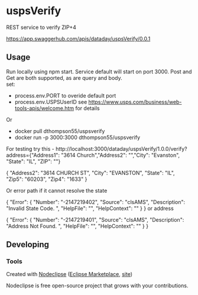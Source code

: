 # uspsVerify
REST service to verify ZIP+4

https://app.swaggerhub.com/apis/dataday/uspsVerify/0.0.1


## Usage
Run locally using npm start. Service default will start on port 3000. Post and Get are both supported, as are query and body.\
set:
 - process.env.PORT to overide default port
 - process.env.USPSUserID see https://www.usps.com/business/web-tools-apis/welcome.htm for details

Or
 - docker pull dthompson55/uspsverify
 - docker run -p 3000:3000 dthompson55/uspsverify

For testing try this - http://localhost:3000/dataday/uspsVerify/1.0.0/verify?address={"Address1": "3614 Church","Address2": "","City": "Evanston", "State": "IL", "ZIP": ""}

{
    "Address2": "3614 CHURCH ST",
    "City": "EVANSTON",
    "State": "IL",
    "Zip5": "60203",
    "Zip4": "1633"
}

Or error path if it cannot resolve the state 

{
    "Error": {
        "Number": "-2147219402",
        "Source": "clsAMS",
        "Description": "Invalid State Code.  ",
        "HelpFile": "",
        "HelpContext": ""
    }
}
or address

{
    "Error": {
        "Number": "-2147219401",
        "Source": "clsAMS",
        "Description": "Address Not Found.  ",
        "HelpFile": "",
        "HelpContext": ""
    }
}


## Developing



### Tools

Created with [Nodeclipse](https://github.com/Nodeclipse/nodeclipse-1)
 ([Eclipse Marketplace](http://marketplace.eclipse.org/content/nodeclipse), [site](http://www.nodeclipse.org))   

Nodeclipse is free open-source project that grows with your contributions.
